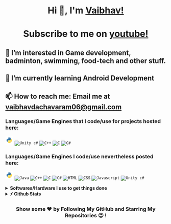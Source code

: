 <div align = "center">

# Hi 👋, I'm [Vaibhav!](https://github.com/coderdino/)
# Subscribe to me on [youtube!](https://www.youtube.com/channel/UC_t1aJFbtux4Fa4HSIeg9tg)

</div>

## 👀 I’m interested in Game development, badminton, swimming, food-tech and other stuff.
## 🌱 I’m currently learning Android Development
## 📫 How to reach me: Email me at vaibhavdachavaram06@gmail.com

### Languages/Game Engines that I code/use for projects hosted here: 
<code><img height="25" src="https://raw.githubusercontent.com/github/explore/80688e429a7d4ef2fca1e82350fe8e3517d3494d/topics/python/python.png" alt="python"></code> <code><img height="25" src="https://res.cloudinary.com/practicaldev/image/fetch/s--TQQL6ooA--/c_limit%2Cf_auto%2Cfl_progressive%2Cq_auto%2Cw_880/https://unity.com/logo-unity-web.png" alt="Unity c#"></code> <code><img height="25" src="https://th.bing.com/th/id/R149552db56d83912887736d23b9f7166?rik=rgrE5e5hNo0NOg&pid=ImgRaw" alt="C++"></code> <code><img height="25" src="https://dl1.cbsistatic.com/i/2017/05/17/12a7f6d2-4022-4885-8b33-6064eaa95ada/9db1614cd9ea8bab132df7b759bd78e3/imgingest-1077857239632445261.png" alt="C"></code>
<code><img height="25" src="https://iconape.com/wp-content/png_logo_vector/c-sharp-c-logo.png" alt="C#"></code>

### Languages/Game Engines I code/use nevertheless posted here:

<code><img height="25" src="https://raw.githubusercontent.com/github/explore/80688e429a7d4ef2fca1e82350fe8e3517d3494d/topics/python/python.png" alt="Python"></code> <code><img height="25" src="https://seeklogo.com/images/J/java-logo-7F8B35BAB3-seeklogo.com.png" alt="Java"></code> <code><img height="25" src="https://th.bing.com/th/id/R149552db56d83912887736d23b9f7166?rik=rgrE5e5hNo0NOg&pid=ImgRaw" alt="C++"></code> <code><img height="25" src="https://dl1.cbsistatic.com/i/2017/05/17/12a7f6d2-4022-4885-8b33-6064eaa95ada/9db1614cd9ea8bab132df7b759bd78e3/imgingest-1077857239632445261.png" alt="C"></code> <code><img height="25" src="https://iconape.com/wp-content/png_logo_vector/c-sharp-c-logo.png" alt="C#"></code> <code><img height="25" src="https://th.bing.com/th/id/OIP.qCW__3jFWBUxPjEbCFMIDgHaHa?pid=ImgDet&rs=1" alt="HTML"></code> <code><img height="25" src="https://th.bing.com/th/id/Rb7c2e508920a1168b94dea8675fa311d?rik=AExOKTbxWa9t1A&pid=ImgRaw" alt="CSS"></code> <code><img height="25" src="https://i.stack.imgur.com/Mmww2.png" alt="Javascript"></code> <code><img height="25" src="https://res.cloudinary.com/practicaldev/image/fetch/s--TQQL6ooA--/c_limit%2Cf_auto%2Cfl_progressive%2Cq_auto%2Cw_880/https://unity.com/logo-unity-web.png" alt="Unity c#"></code>

<details>	
  <br />
  <summary><b>Softwares/Hardware I use to get things done</b></summary>
  	<ul>
  	    <li><b>OS:</b> Windows 11 Home </li>
	    <li><b>PC: </b> Acer Swift 3 Ryzen 5 2020 Edition </li>
  	    <li><b>Browser: </b> Edge </li>
	    <li><b>Code Editor(s):</b>Pyscripter, Visual studio 2019, CodeBlocks, IntelliJ, Pycharm</li>
	</ul>	
</details>

<details>	
  <summary><b>⚡ Github Stats</b></summary>
<img height="180em" src="https://github-readme-stats.vercel.app/api?username=coderdino&show_icons=true&hide_border=true" />
<img height="180em" src="https://github-readme-stats.vercel.app/api/top-langs/?username=coderdino&exclude_repo=KNN-Image-Classification&show_icons=true&hide_border=true&layout=compact&langs_count=8"/>
</details>

<div align="center">

### Show some ❤️ by Following My GitHub and Starring My Repositories 😉 !

</div>
